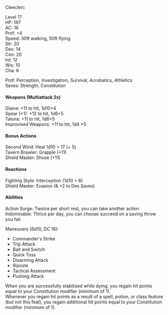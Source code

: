 Cleeclerc

Level 17 \
HP: 197 \
AC: 16 \
Prof: +4 \
Speed: 30ft walking, 50ft flying \
Str: 20 \
Dex: 14 \
Con: 20 \
Int: 12 \
Wis: 10 \
Cha: 6 

Prof: Perception, Investigation, Survival, Acrobatics, Athletics \
Saves: Strength, Constitution

#### Weapons (Multiattack 2x)
Glaive: +11 to hit, 1d10+4 \
Spear (+1): +12 to hit, 1d6+5 \
Talons: +11 to hit, 1d6+5 \
Improvised Weapons: +11 to hit, 1d4 +5

#### Bonus Actions
Second Wind: Heal 1d10 + 17 (+ 5) \
Tavern Brawler: Grapple (+11) \
Shield Master: Shvoe (+11) 

#### Reactions
Fighting Style: Interception (1d10 + 6) \
Shield Master: Evasion (& +2 to Dex Saves)

#### Abilities
Action Surge: Twoice per short rest, you can take another action \
Indominable: Thrice per day, you can choose succeed on a saving throw you fail. 

Maneuvers (6d10, DC 16): 
- Commander's Strike
- Trip Attack
- Bait and Switch
- Quick Toss
- Disarming Attack
- Riposte
- Tactical Assessment
- Pushing Attack

When you are successfully stabilized while dying, you regain hit points equal to your Constitution modifier (minimum of 1). \
Whenever you regain hit points as a result of a spell, potion, or class feature (but not this feat), you regain additional hit points equal to your Constitution modifier (minimum of 1).
